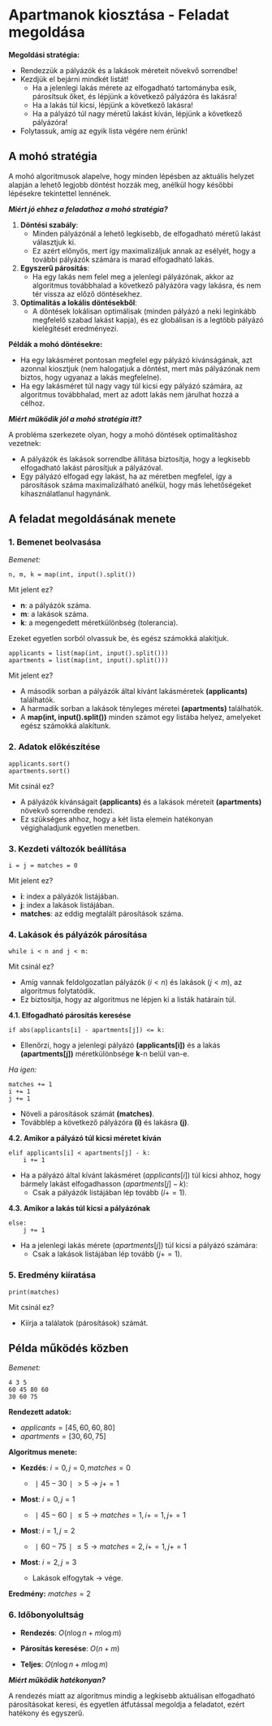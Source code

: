 # Apartmanok kiosztása - Feladat megoldása

**Megoldási stratégia:**

- Rendezzük a pályázók és a lakások méreteit növekvő sorrendbe!
- Kezdjük el bejárni mindkét listát!
  - Ha a jelenlegi lakás mérete az elfogadható tartományba esik, párosítsuk őket, és lépjünk a következő pályázóra és lakásra!
  - Ha a lakás túl kicsi, lépjünk a következő lakásra!
  - Ha a pályázó túl nagy méretű lakást kíván, lépjünk a következő pályázóra!
- Folytassuk, amíg az egyik lista végére nem érünk!

## A mohó stratégia

A mohó algoritmusok alapelve, hogy minden lépésben az aktuális helyzet alapján a lehető legjobb döntést hozzák meg, anélkül hogy későbbi lépésekre tekintettel lennének.

**_Miért jó ehhez a feladathoz a mohó stratégia?_**

1. **Döntési szabály**:
   - Minden pályázónál a lehető legkisebb, de elfogadható méretű lakást választjuk ki.
   - Ez azért előnyös, mert így maximalizáljuk annak az esélyét, hogy a további pályázók számára is marad elfogadható lakás.
2. **Egyszerű párosítás**:
   - Ha egy lakás nem felel meg a jelenlegi pályázónak, akkor az algoritmus továbbhalad a következő pályázóra vagy lakásra, és nem tér vissza az előző döntésekhez.
3. **Optimalitás a lokális döntésekből**:
   - A döntések lokálisan optimálisak (minden pályázó a neki leginkább megfelelő szabad lakást kapja), és ez globálisan is a legtöbb pályázó kielégítését eredményezi.

**Példák a mohó döntésekre:**

- Ha egy lakásméret pontosan megfelel egy pályázó kívánságának, azt azonnal kiosztjuk (nem halogatjuk a döntést, mert más pályázónak nem biztos, hogy ugyanaz a lakás megfelelne).
- Ha egy lakásméret túl nagy vagy túl kicsi egy pályázó számára, az algoritmus továbbhalad, mert az adott lakás nem járulhat hozzá a célhoz.

**_Miért működik jól a mohó stratégia itt?_**

A probléma szerkezete olyan, hogy a mohó döntések optimalitáshoz vezetnek:

- A pályázók és lakások sorrendbe állítása biztosítja, hogy a legkisebb elfogadható lakást párosítjuk a pályázóval.
- Egy pályázó elfogad egy lakást, ha az méretben megfelel, így a párosítások száma maximalizálható anélkül, hogy más lehetőségeket kihasználatlanul hagynánk.

## A feladat megoldásának menete

### 1. Bemenet beolvasása

_Bemenet:_

    n, m, k = map(int, input().split())

Mit jelent ez?

- **n**: a pályázók száma.
- **m**: a lakások száma.
- **k**: a megengedett méretkülönbség (tolerancia).

Ezeket egyetlen sorból olvassuk be, és egész számokká alakítjuk.

    applicants = list(map(int, input().split()))
    apartments = list(map(int, input().split()))

Mit jelent ez?

- A második sorban a pályázók által kívánt lakásméretek **(applicants)** találhatók.
- A harmadik sorban a lakások tényleges méretei **(apartments)** találhatók.
- A **map(int, input().split())** minden számot egy listába helyez, amelyeket egész számokká alakítunk.

### 2. Adatok előkészítése

    applicants.sort()
    apartments.sort()

Mit csinál ez?

- A pályázók kívánságait **(applicants)** és a lakások méreteit **(apartments)** növekvő sorrendbe rendezi.
- Ez szükséges ahhoz, hogy a két lista elemein hatékonyan végighaladjunk egyetlen menetben.

### 3. Kezdeti változók beállítása

    i = j = matches = 0

Mit jelent ez?

- **i**: index a pályázók listájában.
- **j**: index a lakások listájában.
- **matches**: az eddig megtalált párosítások száma.

### 4. Lakások és pályázók párosítása

    while i < n and j < m:

Mit csinál ez?

- Amíg vannak feldolgozatlan pályázók ($i<n$) és lakások ($j<m$), az algoritmus folytatódik.
- Ez biztosítja, hogy az algoritmus ne lépjen ki a listák határain túl.

**4.1. Elfogadható párosítás keresése**

    if abs(applicants[i] - apartments[j]) <= k:

- Ellenőrzi, hogy a jelenlegi pályázó **(applicants[i])** és a lakás **(apartments[j])** méretkülönbsége **k**-n belül van-e.

_Ha igen:_

    matches += 1
    i += 1
    j += 1

- Növeli a párosítások számát **(matches)**.
- Továbblép a következő pályázóra **(i)** és lakásra **(j)**.

**4.2. Amikor a pályázó túl kicsi méretet kíván**

    elif applicants[i] < apartments[j] - k:
        i += 1

- Ha a pályázó által kívánt lakásméret ($applicants[i]$) túl kicsi ahhoz, hogy bármely lakást elfogadhasson ($apartments[j]−k$):
  - Csak a pályázók listájában lép tovább ($i+ =1$).

**4.3. Amikor a lakás túl kicsi a pályázónak**

    else:
        j += 1

- Ha a jelenlegi lakás mérete ($apartments[j]$) túl kicsi a pályázó számára:
  - Csak a lakások listájában lép tovább ($j+=1$).

### 5. Eredmény kiíratása

    print(matches)

Mit csinál ez?

- Kiírja a találatok (párosítások) számát.

## Példa működés közben

_Bemenet:_

    4 3 5
    60 45 80 60
    30 60 75

**Rendezett adatok:**

- $applicants=[45,60,60,80]$
- $apartments=[30,60,75]$

**Algoritmus menete:**

- **Kezdés**: $i=0,j=0,matches=0$

  - $∣45−30∣>5 → j+=1$

- **Most**: $i=0,j=1$
  - $∣45−60∣≤5 → matches=1,i+=1,j+=1$
- **Most**: $i=1,j=2$
  - $∣60−75∣≤5 → matches=2,i+=1,j+=1$
- **Most**: $i=2,j=3$
  - Lakások elfogytak → vége.

**Eredmény:** $matches=2$

### 6. Időbonyolultság

- **Rendezés**: $O(n\log ⁡n + m\log ⁡m)$

- **Párosítás keresése**: $O(n + m)$

- **Teljes**: $O(n\log ⁡n + m\log ⁡m)$

**_Miért működik hatékonyan?_**

A rendezés miatt az algoritmus mindig a legkisebb aktuálisan elfogadható párosításokat keresi, és egyetlen átfutással megoldja a feladatot, ezért hatékony és egyszerű.
